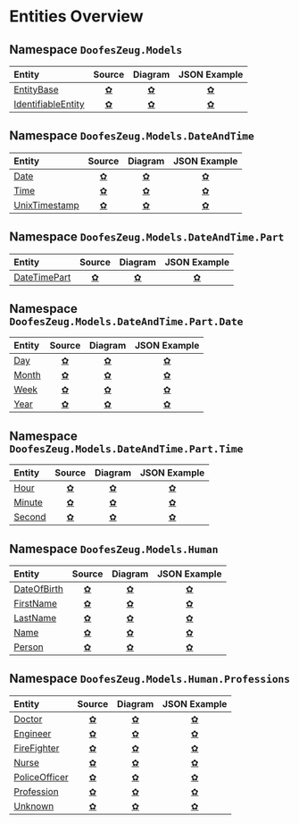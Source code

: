 ﻿# Entities Overview


## Namespace `DoofesZeug.Models`

|Entity|Source|Diagram|JSON Example|
|:-----|:----:|:-----:|:----------:|
|[EntityBase](./DoofesZeug.Models/EntityBase.md)|[&#x273F;](../../../DoofesZeug.Library/Src/Models/EntityBase.cs)|[&#x273F;](./DoofesZeug.Models/EntityBase.png)|[&#x273F;](./DoofesZeug.Models/EntityBase.json)|
|[IdentifiableEntity](./DoofesZeug.Models/IdentifiableEntity.md)|[&#x273F;](../../../DoofesZeug.Library/Src/Models/IdentifiableEntity.cs)|[&#x273F;](./DoofesZeug.Models/IdentifiableEntity.png)|[&#x273F;](./DoofesZeug.Models/IdentifiableEntity.json)|


## Namespace `DoofesZeug.Models.DateAndTime`

|Entity|Source|Diagram|JSON Example|
|:-----|:----:|:-----:|:----------:|
|[Date](./DoofesZeug.Models.DateAndTime/Date.md)|[&#x273F;](../../../DoofesZeug.Library/Src/Models/DateAndTime/Date.cs)|[&#x273F;](./DoofesZeug.Models.DateAndTime/Date.png)|[&#x273F;](./DoofesZeug.Models.DateAndTime/Date.json)|
|[Time](./DoofesZeug.Models.DateAndTime/Time.md)|[&#x273F;](../../../DoofesZeug.Library/Src/Models/DateAndTime/Time.cs)|[&#x273F;](./DoofesZeug.Models.DateAndTime/Time.png)|[&#x273F;](./DoofesZeug.Models.DateAndTime/Time.json)|
|[UnixTimestamp](./DoofesZeug.Models.DateAndTime/UnixTimestamp.md)|[&#x273F;](../../../DoofesZeug.Library/Src/Models/DateAndTime/UnixTimestamp.cs)|[&#x273F;](./DoofesZeug.Models.DateAndTime/UnixTimestamp.png)|[&#x273F;](./DoofesZeug.Models.DateAndTime/UnixTimestamp.json)|


## Namespace `DoofesZeug.Models.DateAndTime.Part`

|Entity|Source|Diagram|JSON Example|
|:-----|:----:|:-----:|:----------:|
|[DateTimePart](./DoofesZeug.Models.DateAndTime.Part/DateTimePart.md)|[&#x273F;](../../../DoofesZeug.Library/Src/Models/DateAndTime/Part/DateTimePart.cs)|[&#x273F;](./DoofesZeug.Models.DateAndTime.Part/DateTimePart.png)|[&#x273F;](./DoofesZeug.Models.DateAndTime.Part/DateTimePart.json)|


## Namespace `DoofesZeug.Models.DateAndTime.Part.Date`

|Entity|Source|Diagram|JSON Example|
|:-----|:----:|:-----:|:----------:|
|[Day](./DoofesZeug.Models.DateAndTime.Part.Date/Day.md)|[&#x273F;](../../../DoofesZeug.Library/Src/Models/DateAndTime/Part/Date/Day.cs)|[&#x273F;](./DoofesZeug.Models.DateAndTime.Part.Date/Day.png)|[&#x273F;](./DoofesZeug.Models.DateAndTime.Part.Date/Day.json)|
|[Month](./DoofesZeug.Models.DateAndTime.Part.Date/Month.md)|[&#x273F;](../../../DoofesZeug.Library/Src/Models/DateAndTime/Part/Date/Month.cs)|[&#x273F;](./DoofesZeug.Models.DateAndTime.Part.Date/Month.png)|[&#x273F;](./DoofesZeug.Models.DateAndTime.Part.Date/Month.json)|
|[Week](./DoofesZeug.Models.DateAndTime.Part.Date/Week.md)|[&#x273F;](../../../DoofesZeug.Library/Src/Models/DateAndTime/Part/Date/Week.cs)|[&#x273F;](./DoofesZeug.Models.DateAndTime.Part.Date/Week.png)|[&#x273F;](./DoofesZeug.Models.DateAndTime.Part.Date/Week.json)|
|[Year](./DoofesZeug.Models.DateAndTime.Part.Date/Year.md)|[&#x273F;](../../../DoofesZeug.Library/Src/Models/DateAndTime/Part/Date/Year.cs)|[&#x273F;](./DoofesZeug.Models.DateAndTime.Part.Date/Year.png)|[&#x273F;](./DoofesZeug.Models.DateAndTime.Part.Date/Year.json)|


## Namespace `DoofesZeug.Models.DateAndTime.Part.Time`

|Entity|Source|Diagram|JSON Example|
|:-----|:----:|:-----:|:----------:|
|[Hour](./DoofesZeug.Models.DateAndTime.Part.Time/Hour.md)|[&#x273F;](../../../DoofesZeug.Library/Src/Models/DateAndTime/Part/Time/Hour.cs)|[&#x273F;](./DoofesZeug.Models.DateAndTime.Part.Time/Hour.png)|[&#x273F;](./DoofesZeug.Models.DateAndTime.Part.Time/Hour.json)|
|[Minute](./DoofesZeug.Models.DateAndTime.Part.Time/Minute.md)|[&#x273F;](../../../DoofesZeug.Library/Src/Models/DateAndTime/Part/Time/Minute.cs)|[&#x273F;](./DoofesZeug.Models.DateAndTime.Part.Time/Minute.png)|[&#x273F;](./DoofesZeug.Models.DateAndTime.Part.Time/Minute.json)|
|[Second](./DoofesZeug.Models.DateAndTime.Part.Time/Second.md)|[&#x273F;](../../../DoofesZeug.Library/Src/Models/DateAndTime/Part/Time/Second.cs)|[&#x273F;](./DoofesZeug.Models.DateAndTime.Part.Time/Second.png)|[&#x273F;](./DoofesZeug.Models.DateAndTime.Part.Time/Second.json)|


## Namespace `DoofesZeug.Models.Human`

|Entity|Source|Diagram|JSON Example|
|:-----|:----:|:-----:|:----------:|
|[DateOfBirth](./DoofesZeug.Models.Human/DateOfBirth.md)|[&#x273F;](../../../DoofesZeug.Library/Src/Models/Human/DateOfBirth.cs)|[&#x273F;](./DoofesZeug.Models.Human/DateOfBirth.png)|[&#x273F;](./DoofesZeug.Models.Human/DateOfBirth.json)|
|[FirstName](./DoofesZeug.Models.Human/FirstName.md)|[&#x273F;](../../../DoofesZeug.Library/Src/Models/Human/FirstName.cs)|[&#x273F;](./DoofesZeug.Models.Human/FirstName.png)|[&#x273F;](./DoofesZeug.Models.Human/FirstName.json)|
|[LastName](./DoofesZeug.Models.Human/LastName.md)|[&#x273F;](../../../DoofesZeug.Library/Src/Models/Human/LastName.cs)|[&#x273F;](./DoofesZeug.Models.Human/LastName.png)|[&#x273F;](./DoofesZeug.Models.Human/LastName.json)|
|[Name](./DoofesZeug.Models.Human/Name.md)|[&#x273F;](../../../DoofesZeug.Library/Src/Models/Human/Name.cs)|[&#x273F;](./DoofesZeug.Models.Human/Name.png)|[&#x273F;](./DoofesZeug.Models.Human/Name.json)|
|[Person](./DoofesZeug.Models.Human/Person.md)|[&#x273F;](../../../DoofesZeug.Library/Src/Models/Human/Person.cs)|[&#x273F;](./DoofesZeug.Models.Human/Person.png)|[&#x273F;](./DoofesZeug.Models.Human/Person.json)|


## Namespace `DoofesZeug.Models.Human.Professions`

|Entity|Source|Diagram|JSON Example|
|:-----|:----:|:-----:|:----------:|
|[Doctor](./DoofesZeug.Models.Human.Professions/Doctor.md)|[&#x273F;](../../../DoofesZeug.Library/Src/Models/Human/Professions/Doctor.cs)|[&#x273F;](./DoofesZeug.Models.Human.Professions/Doctor.png)|[&#x273F;](./DoofesZeug.Models.Human.Professions/Doctor.json)|
|[Engineer](./DoofesZeug.Models.Human.Professions/Engineer.md)|[&#x273F;](../../../DoofesZeug.Library/Src/Models/Human/Professions/Engineer.cs)|[&#x273F;](./DoofesZeug.Models.Human.Professions/Engineer.png)|[&#x273F;](./DoofesZeug.Models.Human.Professions/Engineer.json)|
|[FireFighter](./DoofesZeug.Models.Human.Professions/FireFighter.md)|[&#x273F;](../../../DoofesZeug.Library/Src/Models/Human/Professions/FireFighter.cs)|[&#x273F;](./DoofesZeug.Models.Human.Professions/FireFighter.png)|[&#x273F;](./DoofesZeug.Models.Human.Professions/FireFighter.json)|
|[Nurse](./DoofesZeug.Models.Human.Professions/Nurse.md)|[&#x273F;](../../../DoofesZeug.Library/Src/Models/Human/Professions/Nurse.cs)|[&#x273F;](./DoofesZeug.Models.Human.Professions/Nurse.png)|[&#x273F;](./DoofesZeug.Models.Human.Professions/Nurse.json)|
|[PoliceOfficer](./DoofesZeug.Models.Human.Professions/PoliceOfficer.md)|[&#x273F;](../../../DoofesZeug.Library/Src/Models/Human/Professions/PoliceOfficer.cs)|[&#x273F;](./DoofesZeug.Models.Human.Professions/PoliceOfficer.png)|[&#x273F;](./DoofesZeug.Models.Human.Professions/PoliceOfficer.json)|
|[Profession](./DoofesZeug.Models.Human.Professions/Profession.md)|[&#x273F;](../../../DoofesZeug.Library/Src/Models/Human/Professions/Profession.cs)|[&#x273F;](./DoofesZeug.Models.Human.Professions/Profession.png)|[&#x273F;](./DoofesZeug.Models.Human.Professions/Profession.json)|
|[Unknown](./DoofesZeug.Models.Human.Professions/Unknown.md)|[&#x273F;](../../../DoofesZeug.Library/Src/Models/Human/Professions/Unknown.cs)|[&#x273F;](./DoofesZeug.Models.Human.Professions/Unknown.png)|[&#x273F;](./DoofesZeug.Models.Human.Professions/Unknown.json)|
